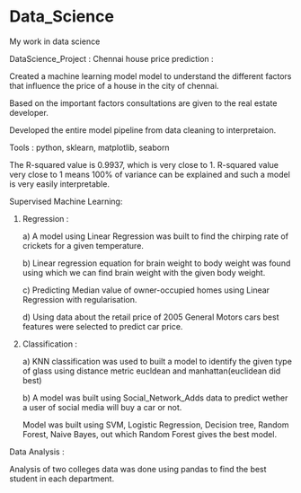# Data_Science
My work in data science

DataScience_Project : Chennai house price prediction :

Created a machine learning model model to understand the different factors that influence the price of a house in the city of chennai.

Based on the important factors consultations are given to the real estate developer.

Developed the entire model pipeline from data cleaning to interpretaion.

Tools : python, sklearn, matplotlib, seaborn

The R-squared value is 0.9937, which is very close to 1. R-squared value very close to 1 means 100% of variance can be explained and such a model is very easily interpretable.






Supervised Machine Learning: 
1) Regression : 

   a) A model using Linear Regression was built to find the chirping rate of crickets for a given temperature.

   b) Linear regression equation for brain weight to body weight was found using which we can find brain weight with the given body weight.
    
   c) Predicting Median value of owner-occupied homes using Linear Regression with regularisation.
   
   d) Using data about the retail price of 2005 General Motors cars best features were selected to predict car price.

2) Classification :

    a) KNN classification was used to built a model to identify the given type of glass using distance metric eucldean and manhattan(euclidean did best)
    
    b) A model was built using Social_Network_Adds data to predict wether a user of social media will buy a car or not.
       
      Model was built using SVM, Logistic Regression, Decision tree, Random Forest, Naive Bayes, out which Random Forest gives the best model.
      
      
      
Data Analysis : 

  Analysis of two colleges data was done using pandas to find the best student in each department.
   
   
